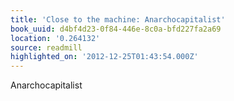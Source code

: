```yaml
---
title: 'Close to the machine: Anarchocapitalist'
book_uuid: d4bf4d23-0f84-446e-8c0a-bfd227fa2a69
location: '0.264132'
source: readmill
highlighted_on: '2012-12-25T01:43:54.000Z'
---
```


Anarchocapitalist